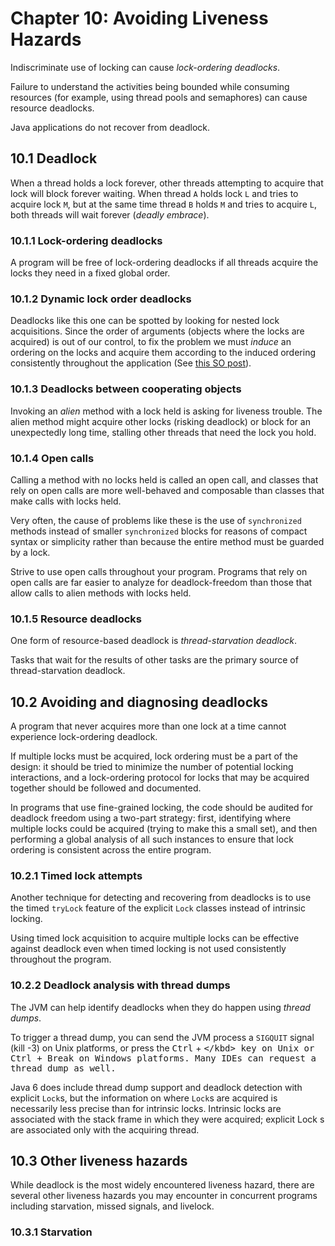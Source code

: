 # Chapter 10: Avoiding Liveness Hazards

Indiscriminate use of locking can cause _lock-ordering deadlocks_.

Failure to understand the activities being bounded while consuming resources (for example, using thread pools and semaphores) can cause resource deadlocks.

Java applications do not recover from deadlock.

## 10.1 Deadlock

When a thread holds a lock forever, other threads attempting to acquire that lock will block forever waiting. When thread `A` holds lock `L` and tries to acquire lock `M`, but at the same time thread `B` holds `M` and tries to acquire `L`, both threads will wait forever (_deadly embrace_).

### 10.1.1 Lock-ordering deadlocks

A program will be free of lock-ordering deadlocks if all threads acquire the locks they need in a fixed global order.

### 10.1.2 Dynamic lock order deadlocks

Deadlocks like this one can be spotted by looking for nested lock acquisitions. Since the order of arguments (objects where the locks are acquired) is out of our control, to fix the problem we must _induce_ an ordering on the locks and acquire them according to the induced ordering consistently throughout the application (See [this SO post](https://stackoverflow.com/a/55849778/5640649)).

### 10.1.3 Deadlocks between cooperating objects

Invoking an _alien_ method with a lock held is asking for liveness trouble. The alien method might acquire other locks (risking deadlock) or block for an unexpectedly long time, stalling other threads that need the lock you hold.

### 10.1.4 Open calls

Calling a method with no locks held is called an open call, and classes that rely on open calls are more well-behaved and composable than classes that make calls with locks held.

Very often, the cause of problems like these is the use of `synchronized` methods instead of smaller `synchronized` blocks for reasons of compact syntax or simplicity rather than because the entire method must be guarded by a lock.

Strive to use open calls throughout your program. Programs that rely on open calls are far easier to analyze for deadlock-freedom than those that allow calls to alien methods with locks held.

### 10.1.5 Resource deadlocks

One form of resource-based deadlock is _thread-starvation deadlock_.

Tasks that wait for the results of other tasks are the primary source of thread-starvation deadlock.

## 10.2 Avoiding and diagnosing deadlocks

A program that never acquires more than one lock at a time cannot experience lock-ordering deadlock.

If multiple locks must be acquired, lock ordering must be a part of the design: it should be tried to minimize the number of potential locking interactions, and a lock-ordering protocol for locks that may be acquired together should be followed and documented.

In programs that use fine-grained locking, the code should be audited for deadlock freedom using a two-part strategy: first, identifying where multiple locks could be acquired (trying to make this a small set), and then performing a global analysis of all such instances to ensure that lock ordering is consistent across the entire program.

### 10.2.1 Timed lock attempts

Another technique for detecting and recovering from deadlocks is to use the timed `tryLock` feature of the explicit `Lock` classes instead of intrinsic locking.

Using timed lock acquisition to acquire multiple locks can be effective against deadlock even when timed locking is not used consistently throughout the program.

### 10.2.2 Deadlock analysis with thread dumps

The JVM can help identify deadlocks when they do happen using _thread dumps_.

To trigger a thread dump, you can send the JVM process a `SIGQUIT` signal (kill -3) on Unix platforms, or press the <kbd>Ctrl</kbd> + <kbd>\</kbd> key on Unix or <kbd>Ctrl</kbd> + <kbd>Break</kbd> on Windows platforms. Many IDEs can request a thread dump as well.

Java 6 does include thread dump support and deadlock detection with explicit `Lock`s, but the information on where `Lock`s are acquired is necessarily less precise than for intrinsic locks. Intrinsic locks are associated with the stack frame in which they were acquired; explicit Lock s are associated only with the acquiring thread.

## 10.3 Other liveness hazards

While deadlock is the most widely encountered liveness hazard, there are several other liveness hazards you may encounter in concurrent programs including starvation, missed signals, and livelock.

### 10.3.1 Starvation
